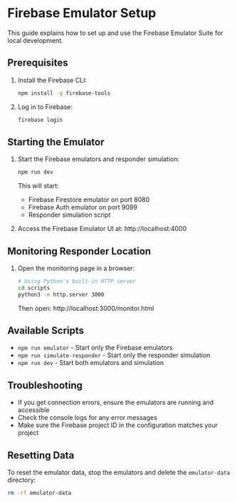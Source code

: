 # Firebase Emulator Setup

This guide explains how to set up and use the Firebase Emulator Suite for local development.

## Prerequisites

1. Install the Firebase CLI:
   ```bash
   npm install -g firebase-tools
   ```

2. Log in to Firebase:
   ```bash
   firebase login
   ```

## Starting the Emulator

1. Start the Firebase emulators and responder simulation:
   ```bash
   npm run dev
   ```

   This will start:
   - Firebase Firestore emulator on port 8080
   - Firebase Auth emulator on port 9099
   - Responder simulation script

2. Access the Firebase Emulator UI at:
   http://localhost:4000

## Monitoring Responder Location

1. Open the monitoring page in a browser:
   ```bash
   # Using Python's built-in HTTP server
   cd scripts
   python3 -m http.server 3000
   ```
   Then open: http://localhost:3000/monitor.html

## Available Scripts

- `npm run emulator` - Start only the Firebase emulators
- `npm run simulate-responder` - Start only the responder simulation
- `npm run dev` - Start both emulators and simulation

## Troubleshooting

- If you get connection errors, ensure the emulators are running and accessible
- Check the console logs for any error messages
- Make sure the Firebase project ID in the configuration matches your project

## Resetting Data

To reset the emulator data, stop the emulators and delete the `emulator-data` directory:

```bash
rm -rf emulator-data
```
